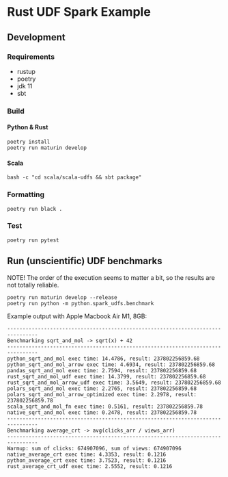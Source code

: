 # Rust UDF Spark Example

## Development

### Requirements

* rustup
* poetry
* jdk 11
* sbt

### Build

#### Python & Rust

```shell
poetry install
poetry run maturin develop
```

#### Scala

```shell
bash -c "cd scala/scala-udfs && sbt package"
```

### Formatting

```shell
poetry run black .
```

### Test

```shell
poetry run pytest
```

## Run (unscientific) UDF benchmarks

NOTE! The order of the execution seems to matter a bit, so the results are not totally reliable.

```shell
poetry run maturin develop --release
poetry run python -m python.spark_udfs.benchmark
```

Example output with Apple Macbook Air M1, 8GB:

```
--------------------------------------------------------------------------------
Benchmarking sqrt_and_mol -> sqrt(x) + 42
--------------------------------------------------------------------------------
python_sqrt_and_mol exec time: 14.4786, result: 237802256859.68
python_sqrt_and_mol_arrow exec time: 4.6934, result: 237802256859.68
pandas_sqrt_and_mol exec time: 2.7594, result: 237802256859.68
rust_sqrt_and_mol_udf exec time: 14.3799, result: 237802256859.68
rust_sqrt_and_mol_arrow_udf exec time: 3.5649, result: 237802256859.68
polars_sqrt_and_mol exec time: 2.2765, result: 237802256859.68
polars_sqrt_and_mol_arrow_optimized exec time: 2.2978, result: 237802256859.78
scala_sqrt_and_mol_fn exec time: 0.5161, result: 237802256859.78
native_sqrt_and_mol exec time: 0.2478, result: 237802256859.78
--------------------------------------------------------------------------------
Benchmarking average_crt -> avg(clicks_arr / views_arr)
--------------------------------------------------------------------------------
Warmup: sum of clicks: 674907096, sum of views: 674907096
native_average_crt exec time: 4.3353, result: 0.1216
python_average_crt exec time: 3.7523, result: 0.1216
rust_average_crt_udf exec time: 2.5552, result: 0.1216
```

